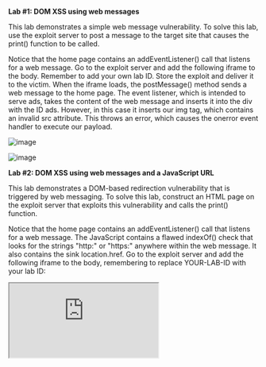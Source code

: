 **Lab #1: DOM XSS using web messages**

This lab demonstrates a simple web message vulnerability. To solve this lab, use the exploit server to post a message to the target site that causes the print() function to be called.

Notice that the home page contains an addEventListener() call that listens for a web message.
Go to the exploit server and add the following iframe to the body. Remember to add your own lab ID.
Store the exploit and deliver it to the victim.
When the iframe loads, the postMessage() method sends a web message to the home page. The event listener, which is intended to serve ads, takes the content of the web message and inserts it into the div with the ID ads. However, in this case it inserts our img tag, which contains an invalid src attribute. This throws an error, which causes the onerror event handler to execute our payload.
 
 ![image](https://github.com/SURYASNAIR1/PortSwigger/assets/123303806/9dfa0342-32ec-407d-8c9d-c315cd565577)

![image](https://github.com/SURYASNAIR1/PortSwigger/assets/123303806/28fa3a82-2e92-437e-9522-3660c57acc4e)

**Lab #2: DOM XSS using web messages and a JavaScript URL**

This lab demonstrates a DOM-based redirection vulnerability that is triggered by web messaging. To solve this lab, construct an HTML page on the exploit server that exploits this vulnerability and calls the print() function.

Notice that the home page contains an addEventListener() call that listens for a web message. The JavaScript contains a flawed indexOf() check that looks for the strings "http:" or "https:" anywhere within the web message. It also contains the sink location.href.
Go to the exploit server and add the following iframe to the body, remembering to replace YOUR-LAB-ID with your lab ID:

<iframe src="https://YOUR-LAB-ID.web-security-academy.net/" onload="this.contentWindow.postMessage('javascript:print()//http:','*')">
Store the exploit and deliver it to the victim.
This script sends a web message containing an arbitrary JavaScript payload, along with the string "http:". The second argument specifies that any targetOrigin is allowed for the web message.

When the iframe loads, the postMessage() method sends the JavaScript payload to the main page. The event listener spots the "http:" string and proceeds to send the payload to the location.href sink, where the print() function is called.

![image](https://github.com/SURYASNAIR1/PortSwigger/assets/123303806/4293ee4c-f6cd-4a54-86ca-b4971c22ec88)

![image](https://github.com/SURYASNAIR1/PortSwigger/assets/123303806/68a3d989-e025-439f-a076-219140d51148)

**Lab #3: Lab: DOM XSS using web messages and JSON.parse**

This lab uses web messaging and parses the message as JSON. To solve the lab, construct an HTML page on the exploit server that exploits this vulnerability and calls the print() function.

Notice that the home page contains an event listener that listens for a web message. This event listener expects a string that is parsed using JSON.parse(). In the JavaScript, we can see that the event listener expects a type property and that the load-channel case of the switch statement changes the iframe src attribute.
Go to the exploit server and add the following iframe to the body, remembering to replace YOUR-LAB-ID with your lab ID:

<iframe src=https://YOUR-LAB-ID.web-security-academy.net/ onload='this.contentWindow.postMessage("{\"type\":\"load-channel\",\"url\":\"javascript:print()\"}","*")'>
Store the exploit and deliver it to the victim.
When the iframe we constructed loads, the postMessage() method sends a web message to the home page with the type load-channel. The event listener receives the message and parses it using JSON.parse() before sending it to the switch.

The switch triggers the load-channel case, which assigns the url property of the message to the src attribute of the ACMEplayer.element iframe. However, in this case, the url property of the message actually contains our JavaScript payload.

As the second argument specifies that any targetOrigin is allowed for the web message, and the event handler does not contain any form of origin check, the payload is set as the src of the ACMEplayer.element iframe. The print() function is called when the victim loads the page in their browser.

![image](https://github.com/SURYASNAIR1/PortSwigger/assets/123303806/bcc347a5-fafb-4502-9723-0202ef2f4b62)

![image](https://github.com/SURYASNAIR1/PortSwigger/assets/123303806/5cbc5b42-2a9b-4b0b-be31-ddb4e37e7969)

**Lab #4: DOM-based open redirection**

This lab contains a DOM-based open-redirection vulnerability. To solve this lab, exploit this vulnerability and redirect the victim to the exploit server.

The blog post page contains the following link, which returns to the home page of the blog:

<a href='#' onclick='returnURL' = /url=https?:\/\/.+)/.exec(location); if(returnUrl)location.href = returnUrl[1];else location.href = "/"'>Back to Blog</a>
The url parameter contains an open redirection vulnerability that allows you to change where the "Back to Blog" link takes the user. To solve the lab, construct and visit the following URL, remembering to change the URL to contain your lab ID and your exploit server ID:

https://YOUR-LAB-ID.web-security-academy.net/post?postId=4&url=https://YOUR-EXPLOIT-SERVER-ID.exploit-server.net/


